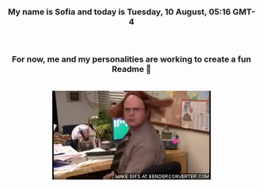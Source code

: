 


<div align="center">
<h3 >My name is Sofia and today is Tuesday, 10 August, 05:16 GMT-4</h3><br>
<h3 >For now, me and my personalities are working to create a fun Readme 👋
</h3><br>
<img src='img/dwight.gif' alt='working...'/>
</div>
